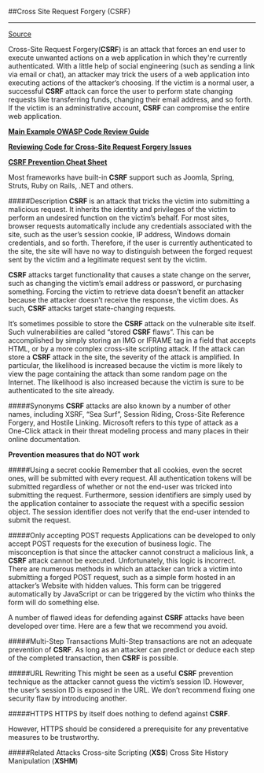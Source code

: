 ##Cross Site Request Forgery (CSRF)
***

[Source](https://owasp.org/www-community/attacks/csrf#:~:text=Cross%2DSite%20Request%20Forgery%20CSRF,which%20they're%20currently%20authenticated.)


Cross-Site Request Forgery(**CSRF**) is an attack that forces an end user to execute unwanted actions on a web application in which they're currently authenticated. With a little help of social engineering (such as sending a link via email or chat), an attacker may trick the users of a web application into executing actions of the attacker’s choosing. If the victim is a normal user, a successful **CSRF** attack can force the user to perform state changing requests like transferring funds, changing their email address, and so forth. If the victim is an administrative account, **CSRF** can compromise the entire web application.

[**Main Example OWASP Code Review Guide**](https://owasp.org/www-project-code-review-guide/migrated_content)

[**Reviewing Code for Cross-Site Request Forgery Issues**](https://owasp.org/www-project-code-review-guide/reviewing-code-for-csrf-issues)

[**CSRF Prevention Cheat Sheet**](https://cheatsheetseries.owasp.org/cheatsheets/Cross-Site_Request_Forgery_Prevention_Cheat_Sheet.html)

Most frameworks have built-in **CSRF** support such as Joomla, Spring, Struts, Ruby on Rails, .NET and others.


#####Description
**CSRF** is an attack that tricks the victim into submitting a malicious request. It inherits the identity and privileges of the victim to perform an undesired function on the victim’s behalf. For most sites, browser requests automatically include any credentials associated with the site, such as the user’s session cookie, IP address, Windows domain credentials, and so forth. Therefore, if the user is currently authenticated to the site, the site will have no way to distinguish between the forged request sent by the victim and a legitimate request sent by the victim.

**CSRF** attacks target functionality that causes a state change on the server, such as changing the victim’s email address or password, or purchasing something. Forcing the victim to retrieve data doesn’t benefit an attacker because the attacker doesn’t receive the response, the victim does. As such, **CSRF** attacks target state-changing requests.

It’s sometimes possible to store the **CSRF** attack on the vulnerable site itself. Such vulnerabilities are called “stored **CSRF** flaws”. This can be accomplished by simply storing an IMG or IFRAME tag in a field that accepts HTML, or by a more complex cross-site scripting attack. If the attack can store a **CSRF** attack in the site, the severity of the attack is amplified. In particular, the likelihood is increased because the victim is more likely to view the page containing the attack than some random page on the Internet. The likelihood is also increased because the victim is sure to be authenticated to the site already.

#####Synonyms
**CSRF** attacks are also known by a number of other names, including XSRF, “Sea Surf”, Session Riding, Cross-Site Reference Forgery, and Hostile Linking. Microsoft refers to this type of attack as a One-Click attack in their threat modeling process and many places in their online documentation.

**Prevention measures that do NOT work**

#####Using a secret cookie
Remember that all cookies, even the secret ones, will be submitted with every request. All authentication tokens will be submitted regardless of whether or not the end-user was tricked into submitting the request. Furthermore, session identifiers are simply used by the application container to associate the request with a specific session object. The session identifier does not verify that the end-user intended to submit the request.

#####Only accepting POST requests
Applications can be developed to only accept POST requests for the execution of business logic. The misconception is that since the attacker cannot construct a malicious link, a **CSRF** attack cannot be executed. Unfortunately, this logic is incorrect. There are numerous methods in which an attacker can trick a victim into submitting a forged POST request, such as a simple form hosted in an attacker’s Website with hidden values. This form can be triggered automatically by JavaScript or can be triggered by the victim who thinks the form will do something else.

A number of flawed ideas for defending against **CSRF** attacks have been developed over time. Here are a few that we recommend you avoid.

#####Multi-Step Transactions
Multi-Step transactions are not an adequate prevention of **CSRF**. As long as an attacker can predict or deduce each step of the completed transaction, then **CSRF** is possible.

#####URL Rewriting
This might be seen as a useful **CSRF** prevention technique as the attacker cannot guess the victim’s session ID. However, the user’s session ID is exposed in the URL. We don’t recommend fixing one security flaw by introducing another.

#####HTTPS
HTTPS by itself does nothing to defend against **CSRF**.

However, HTTPS should be considered a prerequisite for any preventative measures to be trustworthy.

#####Related Attacks
Cross-site Scripting (**XSS**)
Cross Site History Manipulation (**XSHM**)